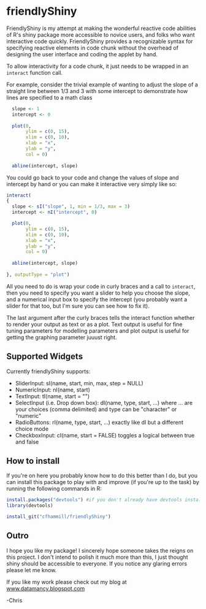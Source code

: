 friendlyShiny
=============

FriendlyShiny is my attempt at making the wonderful reactive code abilities of R's shiny package more
accessible to novice users, and folks who want interactive code quickly. FriendlyShiny provides a recognizable
syntax for specifying reactive elements in code chunk without the overhead of designing the user
interface and coding the applet by hand.

To allow interactivity for a code chunk, it just needs to be wrapped in an ```interact``` function call.

For example, consider the trivial example of wanting to adjust the slope of a straight line between 1/3 and 3 with some
intercept to demonstrate how lines are specified to a math class

```r
  slope <- 1
  intercept <- 0
  
  plot(0,
       ylim = c(0, 15),
       xlim = c(0, 10),
       xlab = "x",
       ylab = "y",
       col = 0)
  
  abline(intercept, slope)
```

You could go back to your code and change the values of slope and intercept by hand or
you can make it interactive very simply like so:

```r
interact(
{
  slope <- sI("slope", 1, min = 1/3, max = 3)
  intercept <- nI("intercept", 0)

  plot(0,
       ylim = c(0, 15),
       xlim = c(0, 10),
       xlab = "x",
       ylab = "y",
       col = 0)
  
  abline(intercept, slope)
  
}, outputType = "plot")
```

All you need to do is wrap your code in curly braces and a call to ```interact```, then you need to specify you want
a slider to help you choose the slope, and a numerical input box to specify the intercept (you probably
want a slider for that too, but I'm sure you can see how to fix it).
 
The last argument after the curly braces tells the interact function whether to render your output as text
or as a plot. Text output is useful for fine tuning parameters for modelling parameters and plot output
is useful for getting the graphing parameter juuust right.

Supported Widgets
-----------------

Currently friendlyShiny supports:
  * SliderInput: sI(name, start, min, max, step = NULL)
  * NumericInput: nI(name, start)
  * TextInput: tI(name, start = "")
  * SelectInput (i.e. Drop down box): dI(name, type, start, ...) where ... are your choices (comma delimited) and
    type can be "character" or "numeric"
  * RadioButtons: rI(name, type, start, ...) exactly like dI but a different choice mode
  * CheckboxInput: cI(name, start = FALSE) toggles a logical between true and false

How to install
---------------

If you're on here you probably know how to do this better than I do, but you can install this package to play with
and improve (if you're up to the task) by running the following commands in R:

```r
install.packages("devtools") #if you don't already have devtools installed
library(devtools)

install_git("cfhammill/friendlyShiny")
```

Outro
-----

I hope you like my package! I sincerely hope someone takes the reigns on this project. I don't intend to
polish it much more than this, I just thought shiny should be accessible to everyone. If you notice any
glaring errors please let me know.

If you like my work please check out my blog at
www.datamancy.blogspot.com

-Chris
